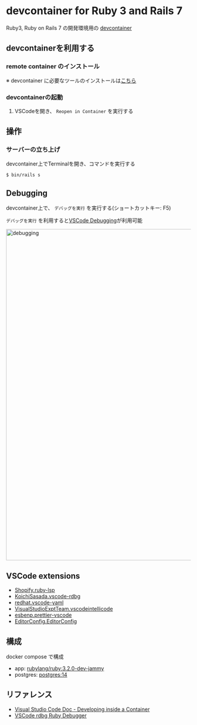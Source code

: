 # devcontainer for Ruby 3 and Rails 7

Ruby3, Ruby on Rails 7 の開発環境用の [devcontainer](https://code.visualstudio.com/docs/remote/containers)

## devcontainerを利用する

### remote container のインストール
※ devcontainer に必要なツールのインストールは[こちら](https://code.visualstudio.com/docs/remote/containers#_installation)


### devcontainerの起動

1. VSCodeを開き、 `Reopen in Container` を実行する

## 操作

### サーバーの立ち上げ
devcontainer上でTerminalを開き、コマンドを実行する
```bash
$ bin/rails s
```

## Debugging
devcontainer上で、 `デバッグを実行` を実行する(ショートカットキー: F5)

`デバッグを実行` を利用すると[VSCode Debugging](https://code.visualstudio.com/docs/editor/debugging)が利用可能

<img width="900" alt="debugging" src="https://user-images.githubusercontent.com/1701108/189269013-1c9c8e8e-f6df-4cc1-b695-4fc9130d85a2.png">


## VSCode extensions

- [Shopify.ruby-lsp](https://marketplace.visualstudio.com/items?itemName=Shopify.ruby-lsp)
- [KoichiSasada.vscode-rdbg](https://marketplace.visualstudio.com/items?itemName=KoichiSasada.vscode-rdbg)
- [redhat.vscode-yaml](https://marketplace.visualstudio.com/items?itemName=redhat.vscode-yaml)
- [VisualStudioExptTeam.vscodeintellicode](https://marketplace.visualstudio.com/items?itemName=VisualStudioExptTeam.vscodeintellicode)
- [esbenp.prettier-vscode](https://marketplace.visualstudio.com/items?itemName=esbenp.prettier-vscode)
- [EditorConfig.EditorConfig](https://marketplace.visualstudio.com/items?itemName=EditorConfig.EditorConfig)

## 構成

docker compose で構成

- app: [rubylang/ruby:3.2.0-dev-jammy](https://hub.docker.com/r/rubylang/ruby)
- postgres: [postgres:14](https://hub.docker.com/_/postgres)

## リファレンス

- [Visual Studio Code Doc - Developing inside a Container](https://code.visualstudio.com/docs/remote/containers)
- [VSCode rdbg Ruby Debugger](https://marketplace.visualstudio.com/items?itemName=KoichiSasada.vscode-rdbg)

